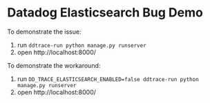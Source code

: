 # Datadog Elasticsearch Bug Demo

To demonstrate the issue:
1. run `ddtrace-run python manage.py runserver`
2. open http://localhost:8000/

To demonstrate the workaround:
1. run `DD_TRACE_ELASTICSEARCH_ENABLED=false ddtrace-run python manage.py runserver`
2. open http://localhost:8000/
